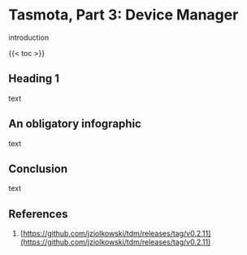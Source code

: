 # Tasmota, Part 3: Device Manager

introduction

{{< toc >}}

## Heading 1

text

## An obligatory infographic

text

## Conclusion

text

## References

1. [https://github.com/jziolkowski/tdm/releases/tag/v0.2.11](https://github.com/jziolkowski/tdm/releases/tag/v0.2.11)
